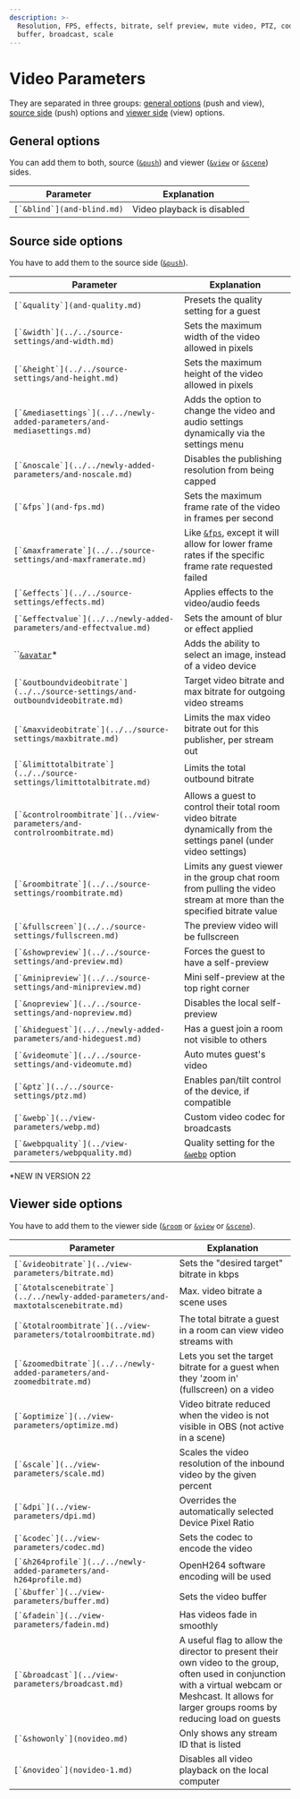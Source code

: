 ```yaml
---
description: >-
  Resolution, FPS, effects, bitrate, self preview, mute video, PTZ, codec,
  buffer, broadcast, scale
---
```


# Video Parameters

They are separated in three groups: [general options](./#general-options) (push and view), [source side](./#source-side-options) (push) options and [viewer side](./#viewer-side-options) (view) options.

## General options

You can add them to both, source ([`&push`](../../source-settings/push.md)) and viewer ([`&view`](../view-parameters/view.md) or [`&scene`](../view-parameters/scene.md)) sides.

| Parameter                    | Explanation                |
| ---------------------------- | -------------------------- |
| ``[`&blind`](and-blind.md)`` | Video playback is disabled |

## Source side options

You have to add them to the source side ([`&push`](../../source-settings/push.md)).

| Parameter                                                                        | Explanation                                                                                                           |
| -------------------------------------------------------------------------------- | --------------------------------------------------------------------------------------------------------------------- |
| ``[`&quality`](and-quality.md)``                                                 | Presets the quality setting for a guest                                                                               |
| ``[`&width`](../../source-settings/and-width.md)``                               | Sets the maximum width of the video allowed in pixels                                                                 |
| ``[`&height`](../../source-settings/and-height.md)``                             | Sets the maximum height of the video allowed in pixels                                                                |
| ``[`&mediasettings`](../../newly-added-parameters/and-mediasettings.md)``        | Adds the option to change the video and audio settings dynamically via the settings menu                              |
| ``[`&noscale`](../../newly-added-parameters/and-noscale.md)``                    | Disables the publishing resolution from being capped                                                                  |
| ``[`&fps`](and-fps.md)``                                                         | Sets the maximum frame rate of the video in frames per second                                                         |
| ``[`&maxframerate`](../../source-settings/and-maxframerate.md)``                 | Like [`&fps`](and-fps.md), except it will allow for lower frame rates if the specific frame rate requested failed     |
| ``[`&effects`](../../source-settings/effects.md)``                               | Applies effects to the video/audio feeds                                                                              |
| ``[`&effectvalue`](../../newly-added-parameters/and-effectvalue.md)``            | Sets the amount of blur or effect applied                                                                             |
| ``[`&avatar`](and-avatar.md)\*                                                   | Adds the ability to select an image, instead of a video device                                                        |
| ``[`&outboundvideobitrate`](../../source-settings/and-outboundvideobitrate.md)`` | Target video bitrate and max bitrate for outgoing video streams                                                       |
| ``[`&maxvideobitrate`](../../source-settings/maxbitrate.md)``                    | Limits the max video bitrate out for this publisher, per stream out                                                   |
| ``[`&limittotalbitrate`](../../source-settings/limittotalbitrate.md)``           | Limits the total outbound bitrate                                                                                     |
| ``[`&controlroombitrate`](../view-parameters/and-controlroombitrate.md)``        | Allows a guest to control their total room video bitrate dynamically from the settings panel (under video settings)   |
| ``[`&roombitrate`](../../source-settings/roombitrate.md)``                       | Limits any guest viewer in the group chat room from pulling the video stream at more than the specified bitrate value |
| ``[`&fullscreen`](../../source-settings/fullscreen.md)``                         | The preview video will be fullscreen                                                                                  |
| ``[`&showpreview`](../../source-settings/and-preview.md)``                       | Forces the guest to have a self-preview                                                                               |
| ``[`&minipreview`](../../source-settings/and-minipreview.md)``                   | Mini self-preview at the top right corner                                                                             |
| ``[`&nopreview`](../../source-settings/and-nopreview.md)``                       | Disables the local self-preview                                                                                       |
| ``[`&hideguest`](../../newly-added-parameters/and-hideguest.md)``                | Has a guest join a room not visible to others                                                                         |
| ``[`&videomute`](../../source-settings/and-videomute.md)``                       | Auto mutes guest's video                                                                                              |
| ``[`&ptz`](../../source-settings/ptz.md)``                                       | Enables pan/tilt control of the device, if compatible                                                                 |
| ``[`&webp`](../view-parameters/webp.md)``                                        | Custom video codec for broadcasts                                                                                     |
| ``[`&webpquality`](../view-parameters/webpquality.md)``                          | Quality setting for the [`&webp`](../view-parameters/webp.md) option                                                  |

\*NEW IN VERSION 22

## **Viewer side options**

You have to add them to the viewer side ([`&room`](../../general-settings/room.md) or [`&view`](../view-parameters/view.md) or [`&scene`](../view-parameters/scene.md)).

| Parameter                                                                            | Explanation                                                                                                                                                                                            |
| ------------------------------------------------------------------------------------ | ------------------------------------------------------------------------------------------------------------------------------------------------------------------------------------------------------ |
| ``[`&videobitrate`](../view-parameters/bitrate.md)``                                 | Sets the "desired target" bitrate in kbps                                                                                                                                                              |
| ``[`&totalscenebitrate`](../../newly-added-parameters/and-maxtotalscenebitrate.md)`` | Max. video bitrate a scene uses                                                                                                                                                                        |
| ``[`&totalroombitrate`](../view-parameters/totalroombitrate.md)``                    | The total bitrate a guest in a room can view video streams with                                                                                                                                        |
| ``[`&zoomedbitrate`](../../newly-added-parameters/and-zoomedbitrate.md)``            | Lets you set the target bitrate for a guest when they 'zoom in' (fullscreen) on a video                                                                                                                |
| ``[`&optimize`](../view-parameters/optimize.md)``                                    | Video bitrate reduced when the video is not visible in OBS (not active in a scene)                                                                                                                     |
| ``[`&scale`](../view-parameters/scale.md)``                                          | Scales the video resolution of the inbound video by the given percent                                                                                                                                  |
| ``[`&dpi`](../view-parameters/dpi.md)``                                              | Overrides the automatically selected Device Pixel Ratio                                                                                                                                                |
| ``[`&codec`](../view-parameters/codec.md)``                                          | Sets the codec to encode the video                                                                                                                                                                     |
| ``[`&h264profile`](../../newly-added-parameters/and-h264profile.md)``                | OpenH264 software encoding will be used                                                                                                                                                                |
| ``[`&buffer`](../view-parameters/buffer.md)``                                        | Sets the video buffer                                                                                                                                                                                  |
| ``[`&fadein`](../view-parameters/fadein.md)``                                        | Has videos fade in smoothly                                                                                                                                                                            |
| ``[`&broadcast`](../view-parameters/broadcast.md)``                                  | A useful flag to allow the director to present their own video to the group, often used in conjunction with a virtual webcam or Meshcast. It allows for larger groups rooms by reducing load on guests |
| ``[`&showonly`](novideo.md)``                                                        | Only shows any stream ID that is listed                                                                                                                                                                |
| ``[`&novideo`](novideo-1.md)``                                                       | Disables all video playback on the local computer                                                                                                                                                      |

